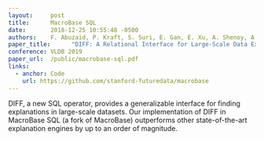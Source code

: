 ```yaml
---
layout:     post
title:      MacroBase SQL
date:       2018-12-25 10:55:48 -0500
authors:    F. Abuzaid, P. Kraft, S. Suri, E. Gan, E. Xu, A. Shenoy, A. Ananthanarayan, J. Sheu, E. Meijer, X. Wu, J. Naughton, P. Bailis, and M. Zaharia
paper_title:      "DIFF: A Relational Interface for Large-Scale Data Explanation"
conference: VLDB 2019
paper_url:  /public/macrobase-sql.pdf
links:
  - anchor: Code
    url: https://github.com/stanford-futuredata/macrobase
---
```

DIFF, a new SQL operator, provides a generalizable interface for finding
explanations in large-scale datasets. Our implementation of DIFF in MacroBase
SQL (a fork of MacroBase) outperforms other state-of-the-art explanation
engines by up to an order of magnitude.
